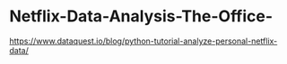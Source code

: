 # Netflix-Data-Analysis-The-Office-

https://www.dataquest.io/blog/python-tutorial-analyze-personal-netflix-data/
